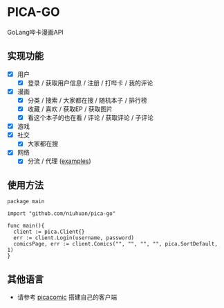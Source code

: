 PICA-GO
===========
GoLang哔卡漫画API

## 实现功能

- [x] 用户
    - [x] 登录 / 获取用户信息 / 注册 / 打哔卡 / 我的评论
- [x] 漫画
    - [x] 分类 / 搜索 / 大家都在搜 / 随机本子 / 排行榜
    - [x] 收藏 / 喜欢 / 获取EP / 获取图片
    - [x] 看这个本子的也在看 / 评论 / 获取评论 / 子评论
- [x] 游戏
- [x] 社交
    - [x] 大家都在搜
- [x] 网络
    - [x] 分流 / 代理 ([examples](https://github.com/niuhuan/pica-go/blob/master/examples/examples.go))

## 使用方法

```text
package main

import "github.com/niuhuan/pica-go"

func main(){
  client := pica.Client{}  
  err := client.Login(username, password)
  comicsPage, err := client.Comics("", "", "", "", pica.SortDefault, 1)
}
```

## 其他语言

- 请参考 [picacomic](https://github.com/AnkiKong/picacomic) 搭建自己的客户端

